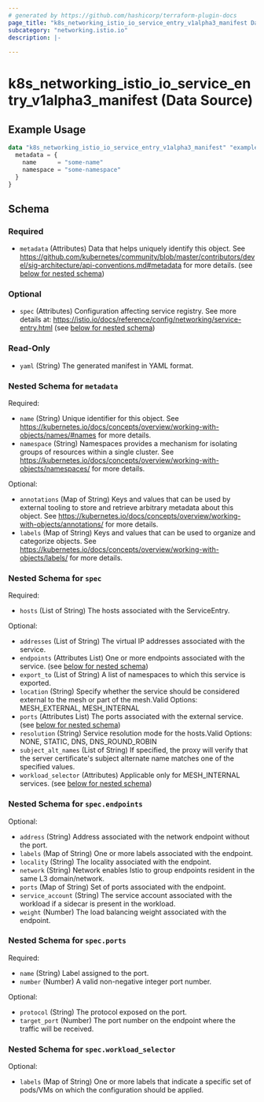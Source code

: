 ```yaml
---
# generated by https://github.com/hashicorp/terraform-plugin-docs
page_title: "k8s_networking_istio_io_service_entry_v1alpha3_manifest Data Source - terraform-provider-k8s"
subcategory: "networking.istio.io"
description: |-
  
---
```


# k8s_networking_istio_io_service_entry_v1alpha3_manifest (Data Source)



## Example Usage

```terraform
data "k8s_networking_istio_io_service_entry_v1alpha3_manifest" "example" {
  metadata = {
    name      = "some-name"
    namespace = "some-namespace"
  }
}
```

<!-- schema generated by tfplugindocs -->
## Schema

### Required

- `metadata` (Attributes) Data that helps uniquely identify this object. See https://github.com/kubernetes/community/blob/master/contributors/devel/sig-architecture/api-conventions.md#metadata for more details. (see [below for nested schema](#nestedatt--metadata))

### Optional

- `spec` (Attributes) Configuration affecting service registry. See more details at: https://istio.io/docs/reference/config/networking/service-entry.html (see [below for nested schema](#nestedatt--spec))

### Read-Only

- `yaml` (String) The generated manifest in YAML format.

<a id="nestedatt--metadata"></a>
### Nested Schema for `metadata`

Required:

- `name` (String) Unique identifier for this object. See https://kubernetes.io/docs/concepts/overview/working-with-objects/names/#names for more details.
- `namespace` (String) Namespaces provides a mechanism for isolating groups of resources within a single cluster. See https://kubernetes.io/docs/concepts/overview/working-with-objects/namespaces/ for more details.

Optional:

- `annotations` (Map of String) Keys and values that can be used by external tooling to store and retrieve arbitrary metadata about this object. See https://kubernetes.io/docs/concepts/overview/working-with-objects/annotations/ for more details.
- `labels` (Map of String) Keys and values that can be used to organize and categorize objects. See https://kubernetes.io/docs/concepts/overview/working-with-objects/labels/ for more details.


<a id="nestedatt--spec"></a>
### Nested Schema for `spec`

Required:

- `hosts` (List of String) The hosts associated with the ServiceEntry.

Optional:

- `addresses` (List of String) The virtual IP addresses associated with the service.
- `endpoints` (Attributes List) One or more endpoints associated with the service. (see [below for nested schema](#nestedatt--spec--endpoints))
- `export_to` (List of String) A list of namespaces to which this service is exported.
- `location` (String) Specify whether the service should be considered external to the mesh or part of the mesh.Valid Options: MESH_EXTERNAL, MESH_INTERNAL
- `ports` (Attributes List) The ports associated with the external service. (see [below for nested schema](#nestedatt--spec--ports))
- `resolution` (String) Service resolution mode for the hosts.Valid Options: NONE, STATIC, DNS, DNS_ROUND_ROBIN
- `subject_alt_names` (List of String) If specified, the proxy will verify that the server certificate's subject alternate name matches one of the specified values.
- `workload_selector` (Attributes) Applicable only for MESH_INTERNAL services. (see [below for nested schema](#nestedatt--spec--workload_selector))

<a id="nestedatt--spec--endpoints"></a>
### Nested Schema for `spec.endpoints`

Optional:

- `address` (String) Address associated with the network endpoint without the port.
- `labels` (Map of String) One or more labels associated with the endpoint.
- `locality` (String) The locality associated with the endpoint.
- `network` (String) Network enables Istio to group endpoints resident in the same L3 domain/network.
- `ports` (Map of String) Set of ports associated with the endpoint.
- `service_account` (String) The service account associated with the workload if a sidecar is present in the workload.
- `weight` (Number) The load balancing weight associated with the endpoint.


<a id="nestedatt--spec--ports"></a>
### Nested Schema for `spec.ports`

Required:

- `name` (String) Label assigned to the port.
- `number` (Number) A valid non-negative integer port number.

Optional:

- `protocol` (String) The protocol exposed on the port.
- `target_port` (Number) The port number on the endpoint where the traffic will be received.


<a id="nestedatt--spec--workload_selector"></a>
### Nested Schema for `spec.workload_selector`

Optional:

- `labels` (Map of String) One or more labels that indicate a specific set of pods/VMs on which the configuration should be applied.

